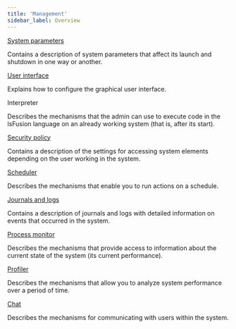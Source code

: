 ```yaml
---
title: 'Management'
sidebar_label: Overview
---
```


[System parameters](System_parameters.md)

Contains a description of system parameters that affect its launch and shutdown in one way or another.

[User interface](User_interface.md)

Explains how to configure the graphical user interface.

Interpreter

Describes the mechanisms that the admin can use to execute code in the lsFusion language on an already working system (that is, after its start).

[Security policy](Security_policy.md)

Contains a description of the settings for accessing system elements depending on the user working in the system.

[Scheduler](Scheduler.md)

Describes the mechanisms that enable you to run actions on a schedule.

[Journals and logs](Journals_and_logs.md)

Contains a description of journals and logs with detailed information on events that occurred in the system.

[Process monitor](Process_monitor.md)

Describes the mechanisms that provide access to information about the current state of the system (its current performance).

[Profiler](Profiler.md)

Describes the mechanisms that allow you to analyze system performance over a period of time.

[Chat](Chat.md)

Describes the mechanisms for communicating with users within the system.
